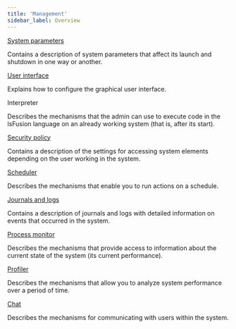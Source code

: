 ```yaml
---
title: 'Management'
sidebar_label: Overview
---
```


[System parameters](System_parameters.md)

Contains a description of system parameters that affect its launch and shutdown in one way or another.

[User interface](User_interface.md)

Explains how to configure the graphical user interface.

Interpreter

Describes the mechanisms that the admin can use to execute code in the lsFusion language on an already working system (that is, after its start).

[Security policy](Security_policy.md)

Contains a description of the settings for accessing system elements depending on the user working in the system.

[Scheduler](Scheduler.md)

Describes the mechanisms that enable you to run actions on a schedule.

[Journals and logs](Journals_and_logs.md)

Contains a description of journals and logs with detailed information on events that occurred in the system.

[Process monitor](Process_monitor.md)

Describes the mechanisms that provide access to information about the current state of the system (its current performance).

[Profiler](Profiler.md)

Describes the mechanisms that allow you to analyze system performance over a period of time.

[Chat](Chat.md)

Describes the mechanisms for communicating with users within the system.
